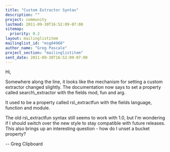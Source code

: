 ```yaml
---
title: "Custom Extractor Syntax"
description: ""
project: community
lastmod: 2011-09-30T16:52:09-07:00
sitemap:
  priority: 0.2
layout: mailinglistitem
mailinglist_id: "msg04960"
author_name: "Greg Pascale"
project_section: "mailinglistitem"
sent_date: 2011-09-30T16:52:09-07:00
---
```



 Hi, 

Somewhere along the line, it looks like the mechanism for setting a custom 
extractor changed slightly. The documentation now says to set a property called 
search\\_extractor with the fields mod, fun and arg.

It used to be a property called rs\\_extractfun with the fields language, 
function and module.

The old rs\\_extractfun syntax still seems to work with 1.0, but I'm wondering if 
I should switch over the new style to stay compatible with future releases. 
This also brings up an interesting question - how do I unset a bucket property?

-- 
Greg
Clipboard
